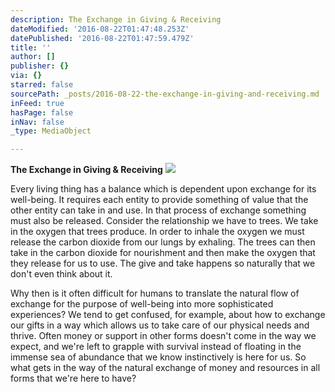 ```yaml
---
description: The Exchange in Giving & Receiving
dateModified: '2016-08-22T01:47:48.253Z'
datePublished: '2016-08-22T01:47:59.479Z'
title: ''
author: []
publisher: {}
via: {}
starred: false
sourcePath: _posts/2016-08-22-the-exchange-in-giving-and-receiving.md
inFeed: true
hasPage: false
inNav: false
_type: MediaObject

---
```

**The Exchange in Giving & Receiving**
![](https://the-grid-user-content.s3-us-west-2.amazonaws.com/366ced38-a031-427f-8665-8b1829a239ca.jpg)

Every living thing has a balance which is dependent upon exchange for its well-being. It requires each entity to provide something of value that the other entity can take in and use. In that process of exchange something must also be released. Consider the relationship we have to trees. We take in the oxygen that trees produce. In order to inhale the oxygen we must release the carbon dioxide from our lungs by exhaling. The trees can then take in the carbon dioxide for nourishment and then make the oxygen that they release for us to use. The give and take happens so naturally that we don't even think about it.

Why then is it often difficult for humans to translate the natural flow of exchange for the purpose of well-being into more sophisticated experiences? We tend to get confused, for example, about how to exchange our gifts in a way which allows us to take care of our physical needs and thrive. Often money or support in other forms doesn't come in the way we expect, and we're left to grapple with survival instead of floating in the immense sea of abundance that we know instinctively is here for us. So what gets in the way of the natural exchange of money and resources in all forms that we're here to have?